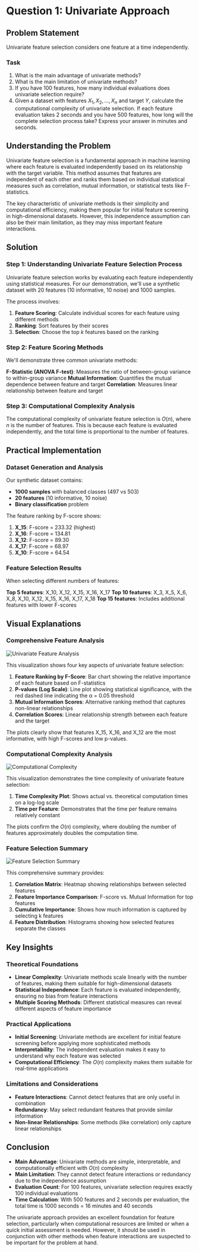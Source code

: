 # Question 1: Univariate Approach

## Problem Statement
Univariate feature selection considers one feature at a time independently.

### Task
1. What is the main advantage of univariate methods?
2. What is the main limitation of univariate methods?
3. If you have $100$ features, how many individual evaluations does univariate selection require?
4. Given a dataset with features $X_1, X_2, ..., X_n$ and target $Y$, calculate the computational complexity of univariate selection. If each feature evaluation takes $2$ seconds and you have $500$ features, how long will the complete selection process take? Express your answer in minutes and seconds.

## Understanding the Problem
Univariate feature selection is a fundamental approach in machine learning where each feature is evaluated independently based on its relationship with the target variable. This method assumes that features are independent of each other and ranks them based on individual statistical measures such as correlation, mutual information, or statistical tests like F-statistics.

The key characteristic of univariate methods is their simplicity and computational efficiency, making them popular for initial feature screening in high-dimensional datasets. However, this independence assumption can also be their main limitation, as they may miss important feature interactions.

## Solution

### Step 1: Understanding Univariate Feature Selection Process
Univariate feature selection works by evaluating each feature independently using statistical measures. For our demonstration, we'll use a synthetic dataset with 20 features (10 informative, 10 noise) and 1000 samples.

The process involves:
1. **Feature Scoring**: Calculate individual scores for each feature using different methods
2. **Ranking**: Sort features by their scores
3. **Selection**: Choose the top $k$ features based on the ranking

### Step 2: Feature Scoring Methods
We'll demonstrate three common univariate methods:

**F-Statistic (ANOVA F-test)**: Measures the ratio of between-group variance to within-group variance
**Mutual Information**: Quantifies the mutual dependence between feature and target
**Correlation**: Measures linear relationship between feature and target

### Step 3: Computational Complexity Analysis
The computational complexity of univariate feature selection is $O(n)$, where $n$ is the number of features. This is because each feature is evaluated independently, and the total time is proportional to the number of features.

## Practical Implementation

### Dataset Generation and Analysis
Our synthetic dataset contains:
- **1000 samples** with balanced classes (497 vs 503)
- **20 features** (10 informative, 10 noise)
- **Binary classification** problem

The feature ranking by F-score shows:
1. **X_15**: F-score = 233.32 (highest)
2. **X_16**: F-score = 134.81
3. **X_12**: F-score = 89.30
4. **X_17**: F-score = 68.97
5. **X_10**: F-score = 64.54

### Feature Selection Results
When selecting different numbers of features:

**Top 5 features**: X_10, X_12, X_15, X_16, X_17
**Top 10 features**: X_3, X_5, X_6, X_8, X_10, X_12, X_15, X_16, X_17, X_18
**Top 15 features**: Includes additional features with lower F-scores

## Visual Explanations

### Comprehensive Feature Analysis
![Univariate Feature Analysis](../Images/L8_2_Quiz_1/univariate_feature_analysis.png)

This visualization shows four key aspects of univariate feature selection:

1. **Feature Ranking by F-Score**: Bar chart showing the relative importance of each feature based on F-statistics
2. **P-values (Log Scale)**: Line plot showing statistical significance, with the red dashed line indicating the α = 0.05 threshold
3. **Mutual Information Scores**: Alternative ranking method that captures non-linear relationships
4. **Correlation Scores**: Linear relationship strength between each feature and the target

The plots clearly show that features X_15, X_16, and X_12 are the most informative, with high F-scores and low p-values.

### Computational Complexity Analysis
![Computational Complexity](../Images/L8_2_Quiz_1/computational_complexity.png)

This visualization demonstrates the time complexity of univariate feature selection:

1. **Time Complexity Plot**: Shows actual vs. theoretical computation times on a log-log scale
2. **Time per Feature**: Demonstrates that the time per feature remains relatively constant

The plots confirm the $O(n)$ complexity, where doubling the number of features approximately doubles the computation time.

### Feature Selection Summary
![Feature Selection Summary](../Images/L8_2_Quiz_1/feature_selection_summary.png)

This comprehensive summary provides:

1. **Correlation Matrix**: Heatmap showing relationships between selected features
2. **Feature Importance Comparison**: F-score vs. Mutual Information for top features
3. **Cumulative Importance**: Shows how much information is captured by selecting k features
4. **Feature Distribution**: Histograms showing how selected features separate the classes

## Key Insights

### Theoretical Foundations
- **Linear Complexity**: Univariate methods scale linearly with the number of features, making them suitable for high-dimensional datasets
- **Statistical Independence**: Each feature is evaluated independently, ensuring no bias from feature interactions
- **Multiple Scoring Methods**: Different statistical measures can reveal different aspects of feature importance

### Practical Applications
- **Initial Screening**: Univariate methods are excellent for initial feature screening before applying more sophisticated methods
- **Interpretability**: The independent evaluation makes it easy to understand why each feature was selected
- **Computational Efficiency**: The $O(n)$ complexity makes them suitable for real-time applications

### Limitations and Considerations
- **Feature Interactions**: Cannot detect features that are only useful in combination
- **Redundancy**: May select redundant features that provide similar information
- **Non-linear Relationships**: Some methods (like correlation) only capture linear relationships

## Conclusion
- **Main Advantage**: Univariate methods are simple, interpretable, and computationally efficient with $O(n)$ complexity
- **Main Limitation**: They cannot detect feature interactions or redundancy due to the independence assumption
- **Evaluation Count**: For 100 features, univariate selection requires exactly 100 individual evaluations
- **Time Calculation**: With 500 features and 2 seconds per evaluation, the total time is 1000 seconds = 16 minutes and 40 seconds

The univariate approach provides an excellent foundation for feature selection, particularly when computational resources are limited or when a quick initial assessment is needed. However, it should be used in conjunction with other methods when feature interactions are suspected to be important for the problem at hand.
